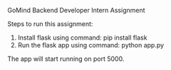 GoMind Backend Developer Intern Assignment

Steps to run this assignment:
1. Install flask using command: pip install flask
2. Run the flask app using command: python app.py

The app will start running on port 5000.
